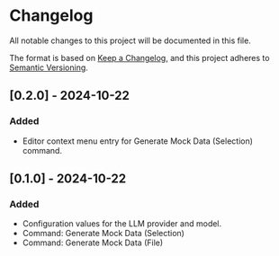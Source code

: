 # Changelog

All notable changes to this project will be documented in this file.

The format is based on [Keep a Changelog](https://keepachangelog.com/en/1.1.0/),
and this project adheres to [Semantic Versioning](https://semver.org/spec/v2.0.0.html).

## [0.2.0] - 2024-10-22

### Added

- Editor context menu entry for Generate Mock Data (Selection) command.

## [0.1.0] - 2024-10-22

### Added

- Configuration values for the LLM provider and model.
- Command: Generate Mock Data (Selection)
- Command: Generate Mock Data (File)